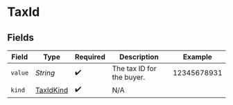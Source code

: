 # TaxId


## Fields

| Field                                             | Type                                              | Required                                          | Description                                       | Example                                           |
| ------------------------------------------------- | ------------------------------------------------- | ------------------------------------------------- | ------------------------------------------------- | ------------------------------------------------- |
| `value`                                           | *String*                                          | :heavy_check_mark:                                | The tax ID for the buyer.                         | 12345678931                                       |
| `kind`                                            | [TaxIdKind](../../models/components/TaxIdKind.md) | :heavy_check_mark:                                | N/A                                               |                                                   |